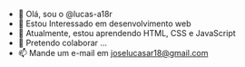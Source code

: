 - 👋 Olá, sou o @lucas-a18r
- 👀 Estou Interessado em desenvolvimento web
- 🌱 Atualmente, estou aprendendo HTML, CSS e JavaScript
- 💞️ Pretendo colaborar ...
- 📫 Mande um e-mail em joselucasar18@gmail.com

<!---
lucas-a18r/lucas-a18r is a ✨ special ✨ repository because its `README.md` (this file) appears on your GitHub profile.
You can click the Preview link to take a look at your changes.
--->
